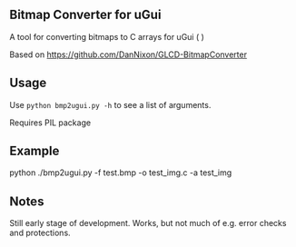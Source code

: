 Bitmap Converter for uGui
---------------------

A tool for converting bitmaps to C arrays for uGui ( )

Based on https://github.com/DanNixon/GLCD-BitmapConverter

Usage
-----

Use ```python bmp2ugui.py -h``` to see a list of arguments.

Requires PIL package


Example
-------

python ./bmp2ugui.py -f test.bmp -o test_img.c -a test_img

Notes
-----

Still early stage of development. Works, but not much of e.g. error checks and protections.


